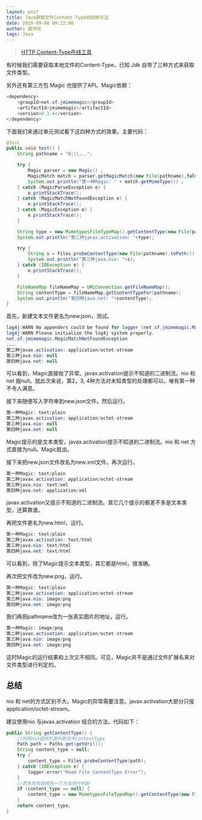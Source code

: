 ```yaml
---
layout: post
title: Java获取文件Content-Type的四种方法
date: 2018-09-08 00:22:00
author: 薛师兄
tags: Java
---
```

> [HTTP Content-Type在线工具](http://tool.oschina.net/commons) 

有时候我们需要获取本地文件的Content-Type，已知 Jdk 自带了三种方式来获取文件类型。

另外还有第三方包 Magic 也提供了API。Magic依赖：

```java
<dependency>
    <groupId>net.sf.jmimemagic</groupId>
    <artifactId>jmimemagic</artifactId>
    <version>0.1.4</version>
</dependency>
```

下面我们来通过单元测试看下这四种方式的效果。主要代码：

```java
@Test
public void test() {
    String pathname = "D:\\...";

    try {
        Magic parser = new Magic() ;
        MagicMatch match = parser.getMagicMatch(new File(pathname),false);
        System.out.println("第一种Magic: " + match.getMimeType()) ;
    } catch (MagicParseException e) {
        e.printStackTrace();
    } catch (MagicMatchNotFoundException e) {
        e.printStackTrace();
    } catch (MagicException e) {
        e.printStackTrace();
    }

    String type = new MimetypesFileTypeMap().getContentType(new File(pathname));
    System.out.println("第二种javax.activation: "+type);

    try {
        String s = Files.probeContentType(new File(pathname).toPath());
        System.out.println("第三种java.nio: "+s);
    } catch (IOException e) {
        e.printStackTrace();
    }

    FileNameMap fileNameMap = URLConnection.getFileNameMap();
    String contentType = fileNameMap.getContentTypeFor(pathname);
    System.out.println("第四种java.net: "+contentType);
}
```

首先，新建文本文件更名为new.json，测试。

```java
log4j:WARN No appenders could be found for logger (net.sf.jmimemagic.Magic).
log4j:WARN Please initialize the log4j system properly.
net.sf.jmimemagic.MagicMatchNotFoundException
....
第二种javax.activation: application/octet-stream
第三种java.nio: null
第四种java.net: null
```

可以看到，Magic直接抛了异常。javax.activation提示不知道的二进制流。nio 和 net 报null。就此次来说，第2，3, 4种方法对未知类型的处理都可以。唯有第一种不令人满意。

接下来随便写入字符串到new.json文件。然后运行。

```java
第一种Magic: text/plain
第二种javax.activation: application/octet-stream
第三种java.nio: null
第四种java.net: null
```

Magic提示的是文本类型，javax.activation提示不知道的二进制流。nio 和 net 方式直接为null。Magic胜出。

接下来把new.json文件改名为new.xml文件。再次运行。

```java
第一种Magic: text/plain
第二种javax.activation: application/octet-stream
第三种java.nio: text/xml
第四种java.net: application/xml
```

javax.activation又提示不知道的二进制流。其它几个提示的都差不多是文本类型，还算靠谱。

再把文件更名为new.html，运行。

```java
第一种Magic: text/plain
第二种javax.activation: text/html
第三种java.nio: text/html
第四种java.net: text/html
```

可以看到，除了Magic提示文本类型，其它都是html，很准确。

再次把文件改为new.png，运行。

```java
第一种Magic: text/plain
第二种javax.activation: application/octet-stream
第三种java.nio: image/png
第四种java.net: image/png
```

我们再把pathname改为一张真实图片的地址，运行。

```java
第一种Magic: image/png
第二种javax.activation: application/octet-stream
第三种java.nio: image/png
第四种java.net: image/png
```

这时Magic的运行结果和上次又不相同。可见，Magic并不是通过文件扩展名来对文件类型进行判定的。

## 总结

nio 和 net的方式区别不大。Magic的异常需要注意。javax.activation大部分只报application/octet-stream。

建议使用nio 与javax.activation 结合的方法。代码如下：

```java
public String getContentType() {
    //利用nio提供的类判断文件ContentType
    Path path = Paths.get(getUri());
    String content_type = null;
    try {
        content_type = Files.probeContentType(path);
    } catch (IOException e) {
        logger.error("Read File ContentType Error");
    }
    //若失败则调用另一个方法进行判断
    if (content_type == null) {
        content_type = new MimetypesFileTypeMap().getContentType(new File(getUri()));
    }
    return content_type;
}
```